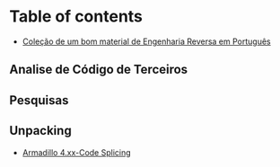 # Table of contents

* [Coleção de um bom material de Engenharia Reversa em Português](README.md)

## Analise de Código de Terceiros

## Pesquisas

## Unpacking

* [Armadillo 4.xx-Code Splicing](unpacking/armadillo-4.xx-code-splicing.md)

